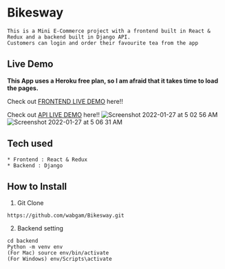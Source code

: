 # Bikesway

```
This is a Mini E-Commerce project with a frontend built in React & Redux and a backend built in Django API.
Customers can login and order their favourite tea from the app

```

## Live Demo

**This App uses a Heroku free plan, so I am afraid that it takes time to load the pages.**

Check out [FRONTEND LIVE DEMO](https://frontend-bikesway.herokuapp.com/) here!!

Check out [API LIVE DEMO](https://backend-bikesway.herokuapp.com/) here!!
![Screenshot 2022-01-27 at 5 02 56 AM](https://user-images.githubusercontent.com/77544121/151264770-7d6bb130-e930-41b9-b4a0-d0fb43a22c56.png)
![Screenshot 2022-01-27 at 5 06 31 AM](https://user-images.githubusercontent.com/77544121/151265044-fb722c7c-4cdc-4ba2-b6c9-144216ad6a04.png)

## Tech used

```
* Frontend : React & Redux
* Backend : Django
```

## How to Install

1. Git Clone

```
https://github.com/wabgam/Bikesway.git

```

2. Backend setting

```
cd backend
Python -m venv env
(For Mac) source env/bin/activate
(For Windows) env/Scripts\activate
